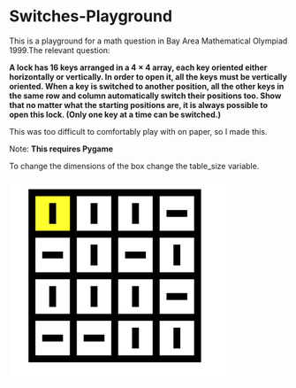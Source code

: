 # Switches-Playground
This is a playground for a math question in Bay Area Mathematical Olympiad 1999.The relevant question:

**A lock has 16 keys arranged in a 4 × 4 array, each key oriented either horizontally or
vertically.   In  order  to  open  it,  all  the  keys  must  be  vertically  oriented.   When  a  key  is
switched to another position, all the other keys in the same row and column automatically
switch their positions too.  Show that no matter what the starting
positions  are,  it  is  always  possible  to  open  this  lock.   (Only  one  key  at  a  time  can  be
switched.)**

This was too difficult to comfortably play with on paper, so I made this.

Note: **This requires Pygame**

To change the dimensions of the box change the table_size variable.

![](https://raw.githubusercontent.com/emnom/Switches-Playground/master/Capture.PNG)